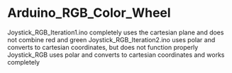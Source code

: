 # Arduino_RGB_Color_Wheel
Joystick_RGB_Iteration1.ino completely uses the cartesian plane and does not combine red and green
Joystick_RGB_Iteration2.ino uses polar and converts to cartesian coordinates, but does not function properly
Joystick_RGB uses polar and converts to cartesian coordinates and works completely
